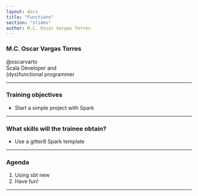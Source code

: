 ```yaml
---
layout: docs
title: "Functions"
section: "slides"
author: M.C. Oscar Vargas Torres
---
```


### M.C. Oscar Vargas Torres

@oscarvarto  
Scala Developer and  
(dys)functional programmer

------

### Training objectives

- Start a simple project with Spark

------

### What skills will the trainee obtain?

- Use a gitter8 Spark template

------

### Agenda

1. Using sbt new
2. Have fun!

------
